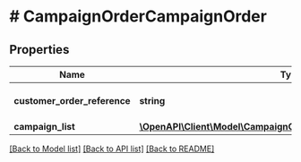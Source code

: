 # # CampaignOrderCampaignOrder

## Properties

Name | Type | Description | Notes
------------ | ------------- | ------------- | -------------
**customer_order_reference** | **string** | Customer’s order reference | [optional]
**campaign_list** | [**\OpenAPI\Client\Model\CampaignOrderCampaignOrderCampaignList**](CampaignOrderCampaignOrderCampaignList.md) |  | [optional]

[[Back to Model list]](../../README.md#models) [[Back to API list]](../../README.md#endpoints) [[Back to README]](../../README.md)
